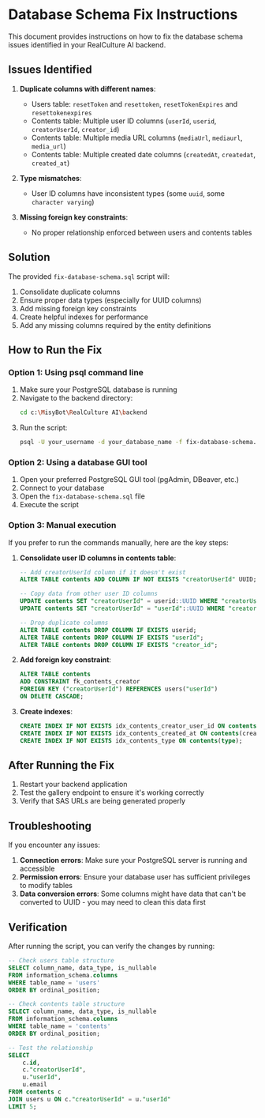 # Database Schema Fix Instructions

This document provides instructions on how to fix the database schema issues identified in your RealCulture AI backend.

## Issues Identified

1. **Duplicate columns with different names**:
   - Users table: `resetToken` and `resettoken`, `resetTokenExpires` and `resettokenexpires`
   - Contents table: Multiple user ID columns (`userId`, `userid`, `creatorUserId`, `creator_id`)
   - Contents table: Multiple media URL columns (`mediaUrl`, `mediaurl`, `media_url`)
   - Contents table: Multiple created date columns (`createdAt`, `createdat`, `created_at`)

2. **Type mismatches**:
   - User ID columns have inconsistent types (some `uuid`, some `character varying`)

3. **Missing foreign key constraints**:
   - No proper relationship enforced between users and contents tables

## Solution

The provided `fix-database-schema.sql` script will:

1. Consolidate duplicate columns
2. Ensure proper data types (especially for UUID columns)
3. Add missing foreign key constraints
4. Create helpful indexes for performance
5. Add any missing columns required by the entity definitions

## How to Run the Fix

### Option 1: Using psql command line

1. Make sure your PostgreSQL database is running
2. Navigate to the backend directory:
   ```bash
   cd c:\MisyBot\RealCulture AI\backend
   ```
3. Run the script:
   ```bash
   psql -U your_username -d your_database_name -f fix-database-schema.sql
   ```

### Option 2: Using a database GUI tool

1. Open your preferred PostgreSQL GUI tool (pgAdmin, DBeaver, etc.)
2. Connect to your database
3. Open the `fix-database-schema.sql` file
4. Execute the script

### Option 3: Manual execution

If you prefer to run the commands manually, here are the key steps:

1. **Consolidate user ID columns in contents table**:
   ```sql
   -- Add creatorUserId column if it doesn't exist
   ALTER TABLE contents ADD COLUMN IF NOT EXISTS "creatorUserId" UUID;
   
   -- Copy data from other user ID columns
   UPDATE contents SET "creatorUserId" = userid::UUID WHERE "creatorUserId" IS NULL AND userid IS NOT NULL;
   UPDATE contents SET "creatorUserId" = "userId"::UUID WHERE "creatorUserId" IS NULL AND "userId" IS NOT NULL;
   
   -- Drop duplicate columns
   ALTER TABLE contents DROP COLUMN IF EXISTS userid;
   ALTER TABLE contents DROP COLUMN IF EXISTS "userId";
   ALTER TABLE contents DROP COLUMN IF EXISTS "creator_id";
   ```

2. **Add foreign key constraint**:
   ```sql
   ALTER TABLE contents 
   ADD CONSTRAINT fk_contents_creator 
   FOREIGN KEY ("creatorUserId") REFERENCES users("userId") 
   ON DELETE CASCADE;
   ```

3. **Create indexes**:
   ```sql
   CREATE INDEX IF NOT EXISTS idx_contents_creator_user_id ON contents("creatorUserId");
   CREATE INDEX IF NOT EXISTS idx_contents_created_at ON contents(created_at);
   CREATE INDEX IF NOT EXISTS idx_contents_type ON contents(type);
   ```

## After Running the Fix

1. Restart your backend application
2. Test the gallery endpoint to ensure it's working correctly
3. Verify that SAS URLs are being generated properly

## Troubleshooting

If you encounter any issues:

1. **Connection errors**: Make sure your PostgreSQL server is running and accessible
2. **Permission errors**: Ensure your database user has sufficient privileges to modify tables
3. **Data conversion errors**: Some columns might have data that can't be converted to UUID - you may need to clean this data first

## Verification

After running the script, you can verify the changes by running:

```sql
-- Check users table structure
SELECT column_name, data_type, is_nullable 
FROM information_schema.columns 
WHERE table_name = 'users' 
ORDER BY ordinal_position;

-- Check contents table structure
SELECT column_name, data_type, is_nullable 
FROM information_schema.columns 
WHERE table_name = 'contents' 
ORDER BY ordinal_position;

-- Test the relationship
SELECT 
    c.id,
    c."creatorUserId",
    u."userId",
    u.email
FROM contents c
JOIN users u ON c."creatorUserId" = u."userId"
LIMIT 5;
```